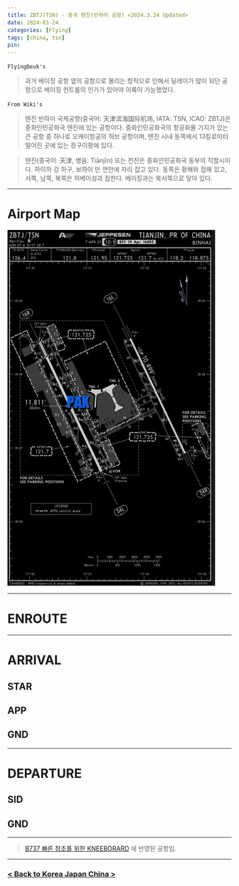 ```yaml
---
title: ZBTJ(TSN) - 중국 톈진(빈하이 공항) <2024.3.24 Updated>
date: 2024-03-24
categories: [Flying]
tags: [china, tsn]
pin:
---
```


`FlyingDeuk's`
> 과거 베이징 공항 옆의 공항으로 몰리는 항적으로 인해서 딜레이가 많이 되던 공항으로 베이징 컨트롤의 인가가 있어야 이륙이 가능했었다. 


`From Wiki's`
> 톈진 빈하이 국제공항(중국어: 天津滨海国际机场, IATA: TSN, ICAO: ZBTJ)은 중화인민공화국 톈진에 있는 공항이다. 중화인민공화국의 항공화물 기지가 있는 큰 공항 중 하나로 오케이항공의 허브 공항이며, 톈진 시내 동쪽에서 13킬로미터 떨어진 곳에 있는 장구이좡에 있다.

>톈진(중국어: 天津, 병음: Tiānjīn) 또는 천진은 중화인민공화국 동부의 직할시이다. 하이허 강 하구, 보하이 만 연안에 자리 잡고 있다. 동쪽은 황해와 접해 있고, 서쪽, 남쪽, 북쪽은 허베이성과 접한다. 베이징과는 북서쪽으로 닿아 있다.


---------

# Airport Map
![tsn](/img/flying/airport/tsn_ap.jpg)


------------

# ENROUTE

--------

# ARRIVAL
## STAR


## APP



## GND


-------

# DEPARTURE
## SID

## GND



----

> [B737 빠른 참조를 위한 KNEEBORARD](/posts/B737-kneeboard/) 에 반영된 공항임. 

-------


### [< Back to Korea Japan China >](/posts/KoreaJapanChina/)
